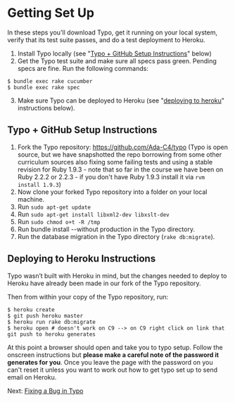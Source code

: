 # Getting Set Up

In these steps you'll download Typo, get it running on your local system, verify that its test suite passes, and do a test deployment to Heroku.

1) Install Typo locally (see "[Typo + GitHub Setup Instructions](#typo--github-setup-instructions)" below)  
2) Get the Typo test suite and make sure all specs pass green. Pending specs are fine. Run the following commands:
```
$ bundle exec rake cucumber
$ bundle exec rake spec
```
3) Make sure Typo can be deployed to Heroku (see "[deploying to heroku](#deploying-to-heroku-instructions)" instructions below).


## Typo + GitHub Setup Instructions

1. Fork the Typo repository: https://github.com/Ada-C4/typo  (Typo is open source, but we have snapshotted the repo borrowing from some other curriculum sources also fixing some failing tests and using a stable revision for Ruby 1.9.3 - note that so far in the course we have been on Ruby 2.2.2 or 2.2.3 - if you don't have Ruby 1.9.3 install it via `rvm install 1.9.3`)
2. Now clone your forked Typo repository into a folder on your local machine.
3. Run `sudo apt-get update`
4. Run `sudo apt-get install libxml2-dev libxslt-dev`
5. Run `sudo chmod o+t -R /tmp`
6. Run bundle install --without production in the Typo directory.
7. Run the database migration in the Typo directory (`rake db:migrate`).


## Deploying to Heroku Instructions

Typo wasn’t built with Heroku in mind, but the changes needed to deploy to Heroku have already been made in our fork of the Typo repository.

Then from within your copy of the Typo repository, run:

```
$ heroku create
$ git push heroku master
$ heroku run rake db:migrate
$ heroku open # doesn't work on C9 --> on C9 right click on link that git push to heroku generates
```

At this point a browser should open and take you to typo setup. Follow the onscreen instructions but **please make a careful note of the password it generates for you**.  Once you leave the page with the password on you can't reset it unless you want to work out how to get typo set up to send email on Heroku.  

Next: [Fixing a Bug in Typo](fixing-a-bug.md)
